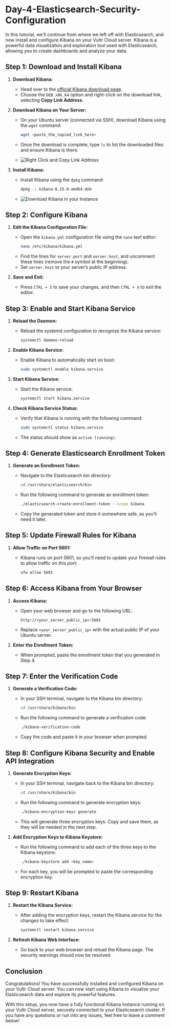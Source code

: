 # Day-4-Elasticsearch-Security-Configuration

In this tutorial, we’ll continue from where we left off with Elasticsearch, and now install and configure Kibana on your Vultr Cloud server. Kibana is a powerful data visualization and exploration tool used with Elasticsearch, allowing you to create dashboards and analyze your data.

## Step 1: Download and Install Kibana

1. **Download Kibana:**

   - Head over to the [official Kibana download page](https://www.elastic.co/downloads/kibana).
   - Choose the `DEB x86_64` option and right-click on the download link, selecting **Copy Link Address**.

2. **Download Kibana on Your Server:**

   - On your Ubuntu server (connected via SSH), download Kibana using the `wget` command:
     ```bash
     wget <paste_the_copied_link_here>
     ```
   - Once the download is complete, type `ls` to list the downloaded files and ensure Kibana is there.
  
   - ![Right Click and Copy Link Address](https://raw.githubusercontent.com/Virus192/Day-4-Elasticsearch-Security-Configuration/main/images/photo_5965442483469009313_w.jpg)


3. **Install Kibana:**

   - Install Kibana using the `dpkg` command:
     ```bash
     dpkg -i kibana-8.15.0-amd64.deb
     ```
   - ![Download Kibana in your Instance](https://raw.githubusercontent.com/Virus192/Day-4-Elasticsearch-Security-Configuration/main/images/photo_5965442483469009319_w.jpg)

## Step 2: Configure Kibana

1. **Edit the Kibana Configuration File:**

   - Open the `kibana.yml` configuration file using the `nano` text editor:
     ```bash
     nano /etc/kibana/kibana.yml
     ```
   - Find the lines for `server.port` and `server.host`, and uncomment these lines (remove the `#` symbol at the beginning).
   - Set `server.host` to your server’s public IP address.

2. **Save and Exit:**

   - Press `CTRL + S` to save your changes, and then `CTRL + X` to exit the editor.

## Step 3: Enable and Start Kibana Service

1. **Reload the Daemon:**

   - Reload the systemd configuration to recognize the Kibana service:
     ```bash
     systemctl daemon-reload
     ```

2. **Enable Kibana Service:**

   - Enable Kibana to automatically start on boot:
     ```bash
     sudo systemctl enable kibana.service
     ```

3. **Start Kibana Service:**

   - Start the Kibana service:
     ```bash
     systemctl start kibana.service
     ```

4. **Check Kibana Service Status:**

   - Verify that Kibana is running with the following command:
     ```bash
     sudo systemctl status kibana.service
     ```
   - The status should show as `active (running)`.

## Step 4: Generate Elasticsearch Enrollment Token

1. **Generate an Enrollment Token:**

   - Navigate to the Elasticsearch bin directory:
     ```bash
     cd /usr/share/elasticsearch/bin
     ```
   - Run the following command to generate an enrollment token:
     ```bash
     ./elasticsearch-create-enrollment-token --scope kibana
     ```
   - Copy the generated token and store it somewhere safe, as you’ll need it later.

## Step 5: Update Firewall Rules for Kibana

1. **Allow Traffic on Port 5601:**

   - Kibana runs on port 5601, so you’ll need to update your firewall rules to allow traffic on this port:
     ```bash
     ufw allow 5601
     ```

## Step 6: Access Kibana from Your Browser

1. **Access Kibana:**

   - Open your web browser and go to the following URL:
     ```plaintext
     http://<your_server_public_ip>:5601
     ```
   - Replace `<your_server_public_ip>` with the actual public IP of your Ubuntu server.

2. **Enter the Enrollment Token:**

   - When prompted, paste the enrollment token that you generated in Step 4.

## Step 7: Enter the Verification Code

1. **Generate a Verification Code:**

   - In your SSH terminal, navigate to the Kibana bin directory:
     ```bash
     cd /usr/share/kibana/bin
     ```
   - Run the following command to generate a verification code:
     ```bash
     ./kibana-verification-code
     ```
   - Copy the code and paste it in your browser when prompted.

## Step 8: Configure Kibana Security and Enable API Integration

1. **Generate Encryption Keys:**

   - In your SSH terminal, navigate back to the Kibana bin directory:
     ```bash
     cd /usr/share/kibana/bin
     ```
   - Run the following command to generate encryption keys:
     ```bash
     ./kibana-encryption-keys generate
     ```
   - This will generate three encryption keys. Copy and save them, as they will be needed in the next step.

2. **Add Encryption Keys to Kibana Keystore:**

   - Run the following command to add each of the three keys to the Kibana keystore:
     ```bash
     ./kibana-keystore add <key_name>
     ```
   - For each key, you will be prompted to paste the corresponding encryption key.

## Step 9: Restart Kibana

1. **Restart the Kibana Service:**

   - After adding the encryption keys, restart the Kibana service for the changes to take effect:
     ```bash
     systemctl restart kibana.service
     ```

2. **Refresh Kibana Web Interface:**

   - Go back to your web browser and reload the Kibana page. The security warnings should now be resolved.

## Conclusion

Congratulations! You have successfully installed and configured Kibana on your Vultr Cloud server. You can now start using Kibana to visualize your Elasticsearch data and explore its powerful features.

With this setup, you now have a fully functional Kibana instance running on your Vultr Cloud server, securely connected to your Elasticsearch cluster. If you have any questions or run into any issues, feel free to leave a comment below!
